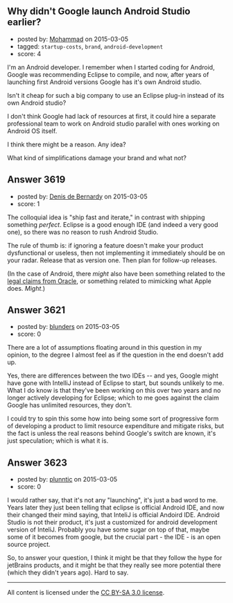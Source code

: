 ## Why didn't Google launch Android Studio earlier?

- posted by: [Mohammad](https://stackexchange.com/users/1679161/mohammad) on 2015-03-05
- tagged: `startup-costs`, `brand`, `android-development`
- score: 4

<p>I'm an Android developer. I remember when I started coding for Android, Google was recommending Eclipse to compile, and now, after years of launching first Android versions Google has it's own Android studio.</p>

<p>Isn't it cheap for such a big company to use an Eclipse plug-in instead of its own Android studio?</p>

<p>I don't think Google had lack of resources at first, it could hire a separate professional team to work on Android studio parallel with ones working on Android OS itself.</p>

<p>I think there might be a reason.
Any idea?</p>

<p>What kind of simplifications damage your brand and what not?</p>



## Answer 3619

- posted by: [Denis de Bernardy](https://stackexchange.com/users/182468/denis-de-bernardy) on 2015-03-05
- score: 1

<p>The colloquial idea is "ship fast and iterate," in contrast with shipping something <em>perfect</em>. Eclipse is a good enough IDE (and indeed a very good one), so there was no reason to rush Android Studio.</p>

<p>The rule of thumb is: if ignoring a feature doesn't make your product dysfunctional or useless, then not implementing it immediately should be on your radar. Release that as version one. Then plan for follow-up releases.</p>

<p>(In the case of Android, there <em>might</em> also have been something related to the <a href="http://en.wikipedia.org/wiki/Oracle_America,_Inc._v._Google,_Inc." rel="nofollow">legal claims from Oracle</a>, or something related to mimicking what Apple does. <em>Might</em>.)</p>



## Answer 3621

- posted by: [blunders](https://stackexchange.com/users/216182/blunders) on 2015-03-05
- score: 0

<p>There are a lot of assumptions floating around in this question in my opinion, to the degree I almost feel as if the question in the end doesn't add up.</p>

<p>Yes, there are differences between the two IDEs -- and yes, Google might have gone with IntelliJ instead of Eclipse to start, but sounds unlikely to me. What I do know is that they've been working on this over two years and no longer actively developing for Eclipse; which to me goes against the claim Google has unlimited resources, they don't.</p>

<p>I could try to spin this some how into being some sort of progressive form of developing a product to limit resource expenditure and mitigate risks, but the fact is unless the real reasons behind Google's switch are known, it's just speculation; which is what it is.</p>



## Answer 3623

- posted by: [plunntic](https://stackexchange.com/users/2200821/plunntic) on 2015-03-05
- score: 0

<p>I would rather say, that it's not any "launching", it's just a bad word to me. Years later they just been telling that eclipse is official Android IDE, and now their changed their mind saying, that InteliJ is official Andoird IDE. Android Studio is not their product, it's just a customized for android development version of InteliJ. Probably you have some sugar on top of that, maybe some of it becomes from google, but the crucial part - the IDE - is an open source project.</p>

<p>So, to answer your question, I think it might be that they follow the hype for jetBrains products, and it might be that they really see more potential there (which they didn't years ago). Hard to say.</p>




---

All content is licensed under the [CC BY-SA 3.0 license](https://creativecommons.org/licenses/by-sa/3.0/).
